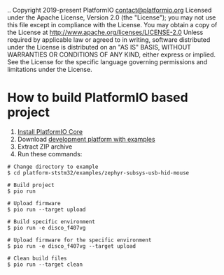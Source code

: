 ..  Copyright 2019-present PlatformIO <contact@platformio.org>
    Licensed under the Apache License, Version 2.0 (the "License");
    you may not use this file except in compliance with the License.
    You may obtain a copy of the License at
       http://www.apache.org/licenses/LICENSE-2.0
    Unless required by applicable law or agreed to in writing, software
    distributed under the License is distributed on an "AS IS" BASIS,
    WITHOUT WARRANTIES OR CONDITIONS OF ANY KIND, either express or implied.
    See the License for the specific language governing permissions and
    limitations under the License.

How to build PlatformIO based project
=====================================

1. [Install PlatformIO Core](https://docs.platformio.org/page/core.html)
2. Download [development platform with examples](https://github.com/platformio/platform-ststm32/archive/develop.zip)
3. Extract ZIP archive
4. Run these commands:

```shell
# Change directory to example
$ cd platform-ststm32/examples/zephyr-subsys-usb-hid-mouse

# Build project
$ pio run

# Upload firmware
$ pio run --target upload

# Build specific environment
$ pio run -e disco_f407vg

# Upload firmware for the specific environment
$ pio run -e disco_f407vg --target upload

# Clean build files
$ pio run --target clean
```
